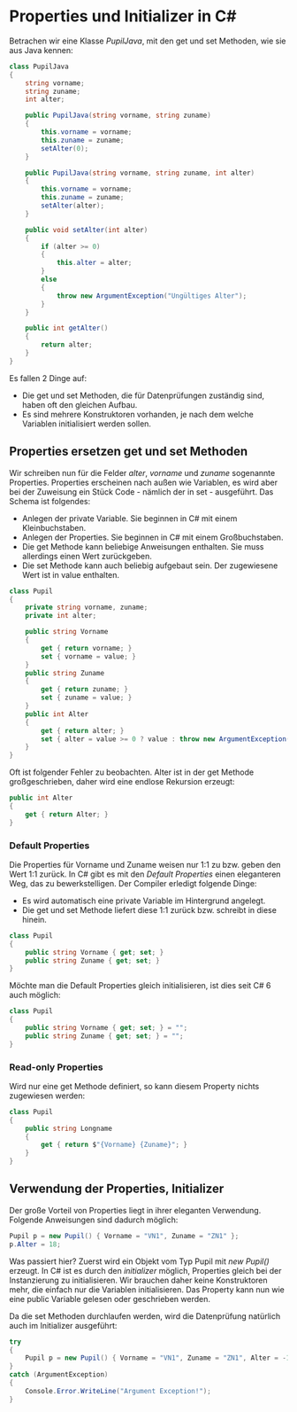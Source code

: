 # Properties und Initializer in C# #
Betrachen wir eine Klasse *PupilJava*, mit den get und set Methoden, wie sie aus Java kennen:
```c#
class PupilJava
{
    string vorname;
    string zuname;
    int alter;

    public PupilJava(string vorname, string zuname)
    {
        this.vorname = vorname;
        this.zuname = zuname;
        setAlter(0);
    }

    public PupilJava(string vorname, string zuname, int alter)
    {
        this.vorname = vorname;
        this.zuname = zuname;
        setAlter(alter);
    }

    public void setAlter(int alter)
    {
        if (alter >= 0)
        {
            this.alter = alter;
        }
        else
        {
            throw new ArgumentException("Ungültiges Alter");
        }
    }

    public int getAlter()
    {
        return alter;
    }
}
```

Es fallen 2 Dinge auf:
- Die get und set Methoden, die für Datenprüfungen zuständig sind, haben oft den gleichen Aufbau.
- Es sind mehrere Konstruktoren vorhanden, je nach dem welche Variablen initialisiert werden sollen.

## Properties ersetzen get und set Methoden
Wir schreiben nun für die Felder *alter*, *vorname* und *zuname* sogenannte Properties. Properties erscheinen
nach außen wie Variablen, es wird aber bei der Zuweisung ein Stück Code - nämlich der in set - ausgeführt.
Das Schema ist folgendes:
- Anlegen der private Variable. Sie beginnen in C# mit einem Kleinbuchstaben.
- Anlegen der Properties. Sie beginnen in C# mit einem Großbuchstaben.
- Die get Methode kann beliebige Anweisungen enthalten. Sie muss allerdings einen Wert zurückgeben.
- Die set Methode kann auch beliebig aufgebaut sein. Der zugewiesene Wert ist in value enthalten.
```c#
class Pupil
{
    private string vorname, zuname;
    private int alter;

    public string Vorname
    {
        get { return vorname; }
        set { vorname = value; }
    }
    public string Zuname
    {
        get { return zuname; }
        set { zuname = value; }
    }
    public int Alter
    {
        get { return alter; }
        set { alter = value >= 0 ? value : throw new ArgumentException("Ungültiges Alter!"); }
    }
}
```
Oft ist folgender Fehler zu beobachten. Alter ist in der get Methode großgeschrieben, daher wird
eine endlose Rekursion erzeugt:
```c#
public int Alter
{
    get { return Alter; }
}
```

### Default Properties
Die Properties für Vorname und Zuname weisen nur 1:1 zu bzw. geben den Wert 1:1 zurück. In C# gibt
es mit den *Default Properties* einen eleganteren Weg, das zu bewerkstelligen. Der Compiler erledigt
folgende Dinge:
- Es wird automatisch eine private Variable im Hintergrund angelegt.
- Die get und set Methode liefert diese 1:1 zurück bzw. schreibt in diese hinein.
```c#
class Pupil
{
    public string Vorname { get; set; }
    public string Zuname { get; set; } 
}
```

Möchte man die Default Properties gleich initialisieren, ist dies seit C# 6 auch möglich:
```c#
class Pupil
{
    public string Vorname { get; set; } = "";
    public string Zuname { get; set; } = "";
}
```

### Read-only Properties
Wird nur eine get Methode definiert, so kann diesem Property nichts zugewiesen werden:
```c#
class Pupil
{
    public string Longname
    {
        get { return $"{Vorname} {Zuname}"; }
    }
}
```

## Verwendung der Properties, Initializer
Der große Vorteil von Properties liegt in ihrer eleganten Verwendung. Folgende Anweisungen sind
dadurch möglich:
```c#
Pupil p = new Pupil() { Vorname = "VN1", Zuname = "ZN1" };
p.Alter = 18;
```
Was passiert hier? Zuerst wird ein Objekt vom Typ Pupil mit *new Pupil()* erzeugt. In C# ist es durch
den *initializer* möglich, Properties gleich bei der Instanzierung zu initialisieren. Wir brauchen daher
keine Konstruktoren mehr, die einfach nur die Variablen initialisieren. Das Property kann nun wie eine 
public Variable gelesen oder geschrieben werden.

Da die set Methoden durchlaufen werden, wird die Datenprüfung natürlich auch im Initializer ausgeführt:
```c#
try
{
    Pupil p = new Pupil() { Vorname = "VN1", Zuname = "ZN1", Alter = -1 };
}
catch (ArgumentException)
{ 
    Console.Error.WriteLine("Argument Exception!");
}
```

